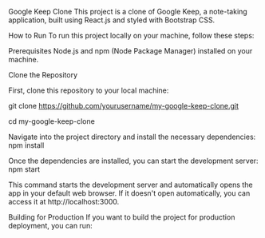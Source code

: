 Google Keep Clone
This project is a clone of Google Keep, a note-taking application, built using React.js and styled with Bootstrap CSS.

How to Run
To run this project locally on your machine, follow these steps:

Prerequisites
Node.js and npm (Node Package Manager) installed on your machine.

Clone the Repository

First, clone this repository to your local machine:

git clone https://github.com/yourusername/my-google-keep-clone.git

cd my-google-keep-clone

Navigate into the project directory and install the necessary dependencies:
npm install

Once the dependencies are installed, you can start the development server:
npm start

This command starts the development server and automatically opens the app in your default web browser. If it doesn't open automatically, you can access it at http://localhost:3000.

Building for Production
If you want to build the project for production deployment, you can run:
